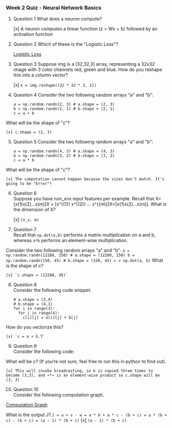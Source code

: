 ### Week 2 Quiz - Neural Network Basics

1. Question 1
What does a neuron compute?

    [x] A neuron computes a linear function (z = Wx + b) followed by an activation function

2. Question 2
Which of these is the "Logistic Loss"?

    [Logistic Loss](images/logistic_loss.png)

3. Question 3
Suppose img is a (32,32,3) array, representing a 32x32 image with 3 color channels red, green and blue. How do you reshape this into a column vector?
    
    [x] `x = img.reshape((32 * 32 * 3, 1))`

4. Question 4
Consider the two following random arrays "a" and "b":
    ```
    a = np.random.randn(2, 3) # a.shape = (2, 3)
    b = np.random.randn(2, 1) # b.shape = (2, 1)
    c = a + b
    ```
What will be the shape of "c"?

    [x] c.shape = (2, 3)

5. Question 5
Consider the two following random arrays "a" and "b":
    ```
    a = np.random.randn(4, 3) # a.shape = (4, 3)
    b = np.random.randn(3, 2) # b.shape = (3, 2)
    c = a * b
    ```
What will be the shape of "c"?

    [x] The computation cannot happen because the sizes don't match. It's going to be "Error"!

6. Question 6    
Suppose you have nxn_xnx​ input features per example. Recall that X=[x(1)x(2)...x(m)]X = [x^{(1)} x^{(2)} ... x^{(m)}]X=[x(1)x(2)...x(m)]. What is the dimension of X? 
    
    [x] `(n_x​, m)` 

7. Question 7        
Recall that `np.dot(a,b)` performs a matrix multiplication on a and b, whereas `a*b` performs an element-wise multiplication.

Consider the two following random arrays "a" and "b":
    ```
    a = np.random.randn(12288, 150) # a.shape = (12288, 150)
    b = np.random.randn(150, 45) # b.shape = (150, 45)
    c = np.dot(a, b)
    ```
What is the shape of c?    

    [x] `c.shape = (12288, 45)`

8. Question 8        
Consider the following code snippet:
    ```
    # a.shape = (3,4)
    # b.shape = (4,1)
    for i in range(3):
      for j in range(4):
        c[i][j] = a[i][j] + b[j]
    ```
How do you vectorize this?

    [x] `c = a + b.T`

9. Question 9        
Consider the following code:

What will be c? (If you’re not sure, feel free to run this in python to find out).

    [x] This will invoke broadcasting, so b is copied three times to become (3,3), and ∗*∗ is an element-wise product so c.shape will be (3, 3)

10. Question 10       
Consider the following computation graph.

[Computation Graph](images/computation_graph.png)

What is the output J?
    ```
    J = u + v - w
      = a * b + a * c - (b + c)
      = a * (b + c) - (b + c)
      = (a - 1) * (b + c)
    ```
    [x] `(a - 1) * (b + c)`